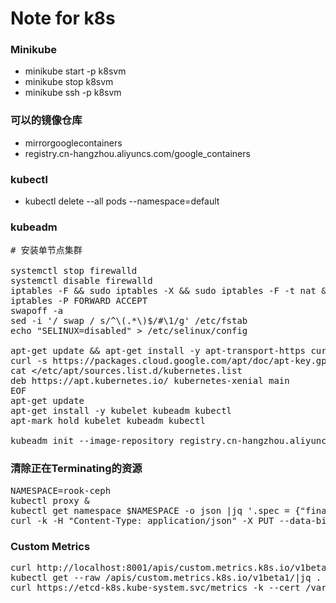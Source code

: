 # Note for k8s

### Minikube
- minikube start -p k8svm
- minikube stop k8svm
- minikube ssh -p k8svm

### 可以的镜像仓库
- mirrorgooglecontainers
- registry.cn-hangzhou.aliyuncs.com/google_containers

### kubectl

- kubectl delete --all pods --namespace=default

### kubeadm
<pre>
# 安装单节点集群

systemctl stop firewalld
systemctl disable firewalld
iptables -F && sudo iptables -X && sudo iptables -F -t nat && sudo iptables -X -t nat
iptables -P FORWARD ACCEPT
swapoff -a
sed -i '/ swap / s/^\(.*\)$/#\1/g' /etc/fstab
echo "SELINUX=disabled" > /etc/selinux/config

apt-get update && apt-get install -y apt-transport-https curl
curl -s https://packages.cloud.google.com/apt/doc/apt-key.gpg | apt-key add -
cat <<EOF >/etc/apt/sources.list.d/kubernetes.list
deb https://apt.kubernetes.io/ kubernetes-xenial main
EOF
apt-get update
apt-get install -y kubelet kubeadm kubectl
apt-mark hold kubelet kubeadm kubectl

kubeadm init --image-repository registry.cn-hangzhou.aliyuncs.com/google_containers --ignore-preflight-errors=all
</pre>

### 清除正在Terminating的资源
<pre>
NAMESPACE=rook-ceph
kubectl proxy &
kubectl get namespace $NAMESPACE -o json |jq '.spec = {"finalizers":[]}' >temp.json
curl -k -H "Content-Type: application/json" -X PUT --data-binary @temp.json 127.0.0.1:8001/api/v1/namespaces/$NAMESPACE/finalize
</pre>

### Custom Metrics
<pre>
curl http://localhost:8001/apis/custom.metrics.k8s.io/v1beta1/namespaces/monitoring/pods/*/mmp_per_second
kubectl get --raw /apis/custom.metrics.k8s.io/v1beta1/|jq .
curl https://etcd-k8s.kube-system.svc/metrics -k --cert /var/lib/minikube/certs/etcd/ca.crt --key /var/lib/minikube/certs/etcd/ca.key
</pre>
